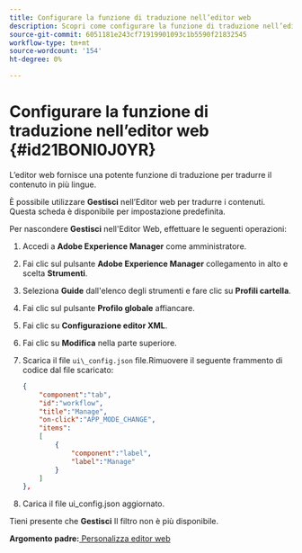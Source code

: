 ```yaml
---
title: Configurare la funzione di traduzione nell’editor web
description: Scopri come configurare la funzione di traduzione nell’editor web
source-git-commit: 6051181e243cf71919901093c1b5590f21832545
workflow-type: tm+mt
source-wordcount: '154'
ht-degree: 0%

---
```



# Configurare la funzione di traduzione nell’editor web {#id21BONI0J0YR}

L’editor web fornisce una potente funzione di traduzione per tradurre il contenuto in più lingue.

È possibile utilizzare **Gestisci** nell’Editor web per tradurre i contenuti. Questa scheda è disponibile per impostazione predefinita.

Per nascondere **Gestisci** nell&#39;Editor Web, effettuare le seguenti operazioni:

1. Accedi a **Adobe Experience Manager** come amministratore.
1. Fai clic sul pulsante **Adobe Experience Manager** collegamento in alto e scelta **Strumenti**.
1. Seleziona **Guide** dall&#39;elenco degli strumenti e fare clic su **Profili cartella**.
1. Fai clic sul pulsante **Profilo globale** affiancare.
1. Fai clic su **Configurazione editor XML**.
1. Fai clic su **Modifica** nella parte superiore.
1. Scarica il file `ui\_config.json` file.Rimuovere il seguente frammento di codice dal file scaricato:

   ```json
   {
       "component":"tab",
       "id":"workflow",
       "title":"Manage",
       "on-click":"APP_MODE_CHANGE",
       "items":
       [
           {
               "component":"label",
               "label":"Manage"
           }
       ]
   },
   ```

1. Carica il file ui\_config.json aggiornato.

Tieni presente che **Gestisci** Il filtro non è più disponibile.

**Argomento padre:**[ Personalizza editor web](conf-web-editor.md)

